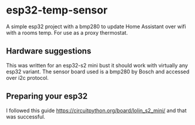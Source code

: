 # esp32-temp-sensor
A simple esp32 project with a bmp280 to update Home Assistant over wifi with a rooms temp. For use as a proxy thermostat.


## Hardware suggestions

This was written for an esp32-s2 mini bust it should work with virtually any esp32 variant.
The sensor board used is a bmp280 by Bosch and accessed over i2c protocol. 

## Preparing your esp32

I followed this guide https://circuitpython.org/board/lolin_s2_mini/ and that was successful. 